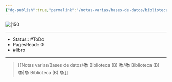 ```yaml
---
{"dg-publish":true,"permalink":"/notas-varias/bases-de-datos/biblioteca-b/b-el-conde-lucanor/"}
---
```


![|150](http://books.google.com/books/content?id=KnfHDwAAQBAJ&printsec=frontcover&img=1&zoom=1&edge=curl&source=gbs_api)

---

- Status:: #ToDo 
- PagesRead:: 0
- #libro

---


> [[Notas varias/Bases de datos/📚 Biblioteca (B) 📚/📚 Biblioteca (B) 📚\|📚 Biblioteca (B) 📚]]